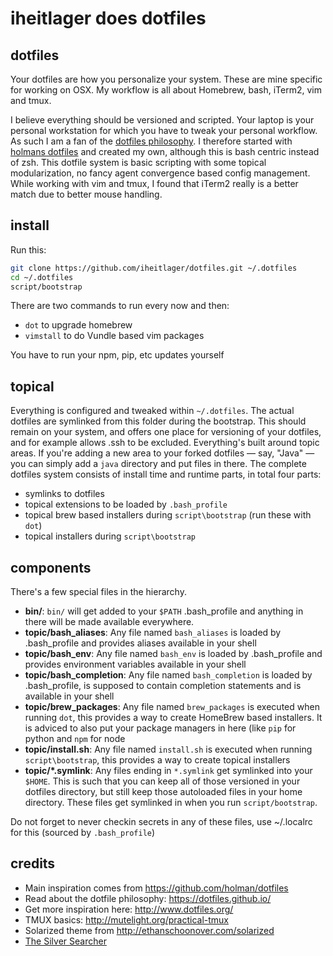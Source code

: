 # iheitlager does dotfiles

## dotfiles

Your dotfiles are how you personalize your system. These are mine specific for working on OSX.
My workflow is all about Homebrew, bash, iTerm2, vim and tmux.

I believe everything should be versioned and scripted.  Your laptop is your personal workstation for which you have to tweak your personal workflow. As such I am a fan of the [dotfiles philosophy](https://dotfiles.github.io/). 
I therefore started with [holmans dotfiles](https://github.com/holman/dotfiles) and created my own, although this is bash centric instead of zsh. 
This dotfile system is basic scripting with some topical modularization, no fancy agent convergence based config management.
While working with vim and tmux, I found that iTerm2 really is a better match
due to better mouse handling.

## install

Run this:

```sh
git clone https://github.com/iheitlager/dotfiles.git ~/.dotfiles
cd ~/.dotfiles
script/bootstrap
```

There are two commands to run every now and then:
* `dot` to upgrade homebrew
* `vimstall` to do Vundle based vim packages

You have to run your npm, pip, etc updates yourself

## topical

Everything is configured and tweaked within `~/.dotfiles`. The actual dotfiles are symlinked from this folder during the bootstrap.
This should remain on your system, and offers one place for versioning of your dotfiles, and for example allows .ssh to be excluded.
Everything's built around topic areas. If you're adding a new area to your
forked dotfiles — say, "Java" — you can simply add a `java` directory and put files in there. 
The complete dotfiles system consists of install time and runtime parts, in total four parts:
- symlinks to dotfiles
- topical extensions to be loaded by `.bash_profile`
- topical brew based installers during `script\bootstrap` (run these with `dot`)
- topical installers during `script\bootstrap`


## components

There's a few special files in the hierarchy.

- **bin/**: `bin/` will get added to your `$PATH` .bash_profile and anything in there will be made available everywhere.
- **topic/bash_aliases**: Any file named `bash_aliases` is loaded by .bash_profile and provides aliases available in your shell
- **topic/bash_env**: Any file named `bash_env` is loaded by .bash_profile and provides environment variables available in your shell
- **topic/bash_completion**: Any file named `bash_completion` is loaded by .bash_profile, is supposed to contain completion statements and is available in your shell
- **topic/brew_packages**: Any file named `brew_packages` is executed when running `dot`, this provides a way to create HomeBrew based installers. It is adviced to also put your package managers in here (like `pip` for python and `npm` for node
- **topic/install.sh**: Any file named `install.sh` is executed when running `script\bootstrap`, this provides a way to create topical installers
- **topic/\*.symlink**: Any files ending in `*.symlink` get symlinked into
  your `$HOME`. This is such that you can keep all of those versioned in your dotfiles directory, 
  but still keep those autoloaded files in your home directory. These files get
  symlinked in when you run `script/bootstrap`.

Do not forget to never checkin secrets in any of these files, use ~/.localrc for this (sourced by `.bash_profile`)

## credits
- Main inspiration comes from https://github.com/holman/dotfiles
- Read about the dotfile philosophy: https://dotfiles.github.io/
- Get more inspiration here: http://www.dotfiles.org/
- TMUX basics: http://mutelight.org/practical-tmux
- Solarized theme from http://ethanschoonover.com/solarized
- [The Silver Searcher](https://github.com/ggreer/the_silver_searcher)
